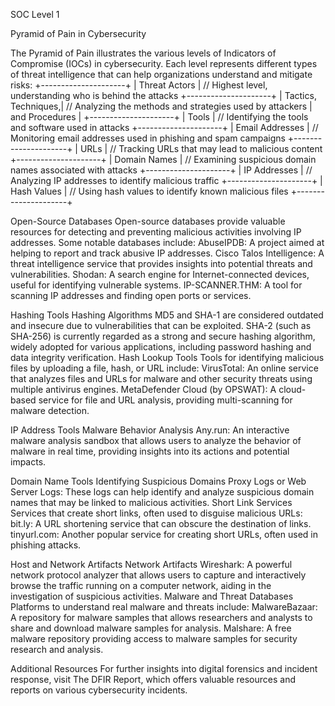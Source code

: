 SOC Level 1

Pyramid of Pain in Cybersecurity

The Pyramid of Pain illustrates the various levels of Indicators of Compromise (IOCs) in cybersecurity. Each level represents different types of threat intelligence that can help organizations understand and mitigate risks:
          +---------------------+
          |   Threat Actors     |      // Highest level, understanding who is behind the attacks
          +---------------------+
          |  Tactics, Techniques,|   // Analyzing the methods and strategies used by attackers
          |    and Procedures    |
          +---------------------+
          |        Tools        |      // Identifying the tools and software used in attacks
          +---------------------+
          |   Email Addresses    |    // Monitoring email addresses used in phishing and spam campaigns
          +---------------------+
          |        URLs         |     // Tracking URLs that may lead to malicious content
          +---------------------+
          |     Domain Names     |   // Examining suspicious domain names associated with attacks
          +---------------------+
          |     IP Addresses     |     // Analyzing IP addresses to identify malicious traffic
          +---------------------+
          |     Hash Values      |     // Using hash values to identify known malicious files
          +---------------------+

Open-Source Databases
Open-source databases provide valuable resources for detecting and preventing malicious activities involving IP addresses. Some notable databases include:
AbuseIPDB: A project aimed at helping to report and track abusive IP addresses.
Cisco Talos Intelligence: A threat intelligence service that provides insights into potential threats and vulnerabilities.
Shodan: A search engine for Internet-connected devices, useful for identifying vulnerable systems.
IP-SCANNER.THM: A tool for scanning IP addresses and finding open ports or services.

Hashing Tools
Hashing Algorithms
MD5 and SHA-1 are considered outdated and insecure due to vulnerabilities that can be exploited.
SHA-2 (such as SHA-256) is currently regarded as a strong and secure hashing algorithm, widely adopted for various applications, including password hashing and data integrity verification.
Hash Lookup Tools
Tools for identifying malicious files by uploading a file, hash, or URL include:
VirusTotal: An online service that analyzes files and URLs for malware and other security threats using multiple antivirus engines.
MetaDefender Cloud (by OPSWAT): A cloud-based service for file and URL analysis, providing multi-scanning for malware detection.

IP Address Tools
Malware Behavior Analysis
Any.run: An interactive malware analysis sandbox that allows users to analyze the behavior of malware in real time, providing insights into its actions and potential impacts.

Domain Name Tools
Identifying Suspicious Domains
Proxy Logs or Web Server Logs: These logs can help identify and analyze suspicious domain names that may be linked to malicious activities.
Short Link Services
Services that create short links, often used to disguise malicious URLs:
bit.ly: A URL shortening service that can obscure the destination of links.
tinyurl.com: Another popular service for creating short URLs, often used in phishing attacks.

Host and Network Artifacts
Network Artifacts
Wireshark: A powerful network protocol analyzer that allows users to capture and interactively browse the traffic running on a computer network, aiding in the investigation of suspicious activities.
Malware and Threat Databases
Platforms to understand real malware and threats include:
MalwareBazaar: A repository for malware samples that allows researchers and analysts to share and download malware samples for analysis.
Malshare: A free malware repository providing access to malware samples for security research and analysis.

Additional Resources
For further insights into digital forensics and incident response, visit The DFIR Report, which offers valuable resources and reports on various cybersecurity incidents.

